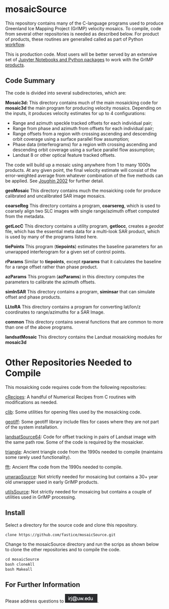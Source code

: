# mosaicSource

This repository contains many of the C-language programs used to produce Greenland Ice Mapping Project (GrIMP) velocity mosaics. To compile, code from several other repositories is needed as described below. For product of products, these routines are generalled called as part of Python [workflow](https://github.com/fastice/mosaicWorkflow).

This is production code. Most users will be better served by an extensive set of [Jupyter Notebooks and Python packages](https://github.com/fastice/GrIMPTools) to work with the GrIMP [products](https://nsidc.org/data/measures/grimp).

## Code Summary

The code is divided into several subdirectories, which are:

**Mosaic3d:** This directory contains much of the main mosaicking code for **mosaic3d** the main program for producing velocity mosaics. Depending on the inputs, it produces velocity estimates for up to 4 configurations:
- Range and azimuth speckle tracked offsets for each individual pair;
- Range from phase and azimuth from offsets for each individual pair;
- Range offsets from a region with crossing ascending and descending orbit coverage using a surface parallel flow assumption; 
- Phase data (interferograms) for a region with crossing ascending and descending orbit coverage using a surface parallel flow assumption;
- Landsat 8 or other optical feature tracked offsets.

The code will build up a mosaic using anywhere from 1 to many 1000s products. At any given point, the final velocity estimate will consist of the 
error-weighted average from whatever combination of the five methods can be applied. See [Joughin 2002](https://www.cambridge.org/core/journals/annals-of-glaciology/article/icesheet-velocity-mapping-a-combined-interferometric-and-speckletracking-approach/816A13E46FCFC2570B435E25EACBA367) for further detail.

**geoMosaic** This directory contains much the mosaicking code for produce calibrated and uncalibrated SAR image mosaics.

**coarseReg** This directory contains a program, **coarsereg**, which is used to coarsely align two SLC images with single range/azimuth offset computed from the metadata.

**getLocC** This directory contains a utility program, **getlocc**, creates a *geodat* file, which has the essential meta data for a multi-look SAR product, which is used by many of the programs listed here.

**tiePoints** This program (**tiepoints**) estimates the baseline parameters for an unwrapped interferogram for a given set of control points.

**rParams** Similar to **tiepoints**, except **rparams** that it calculates the baseline for a range offset rather than phase product.

**azParams** This program (**azParams**) in this directory computes the parameters to calibrate the azimuth offsets.

**simInSAR** This directory contains a program, **siminsar** that can simulate offset and phase products. 

**LLtoRA** This directory contains a program for converting lat/lon/z coordinates to range/azimuths for a SAR Image.

**common** This directory contains several functions that are common to more than one of the above programs.

**landsatMosaic** This directory contains the Landsat mosaicking modules for **mosaic3d**

# Other Repositories Needed to Compile

This mosaicking code requires code from the following repositories:

[cRecipes](https://github.com/fastice/cRecipes): A handful of Numerical Recipes from C routines with modifications as needed.

[clib](https://github.com/fastice/clib/tree/master): Some utilities for opening files used by the mosaicking code.

[geotiff](https://github.com/fastice/geotiff): Some geotiff library include files for cases where they are not part of the system installation.

[landsatSource64](https://github.com/fastice/landsatSource64/tree/master): Code for offset tracking in pairs of Landsat image with the same path row. Some of the code is required by the mosaicker.

[triangle](https://github.com/fastice/triangle/blob/master/README.md): Ancient triangle code from the 1990s needed to compile (maintains some rarely used functionality).

[fft](https://github.com/fastice/fft/blob/master/README.md): Ancient fftw code from the 1990s needed to compile.

[unwrapSource](https://github.com/fastice/fft/blob/utilsSource/README.md): Not strictly needed for mosaicing but contains a 30+ year old unwrapper used in early GrIMP products. 

[utilsSource](https://github.com/fastice/fft/blob/utilsSource/README.md): Not strictly needed for mosaicing but contains a couple of utilities used in GrIMP processing. 

## Install

Select a directory for the source code and clone this repository.

```
clone https://github.com/fastice/mosaicSource.git
```

Change to the mosaicSource directory and run the scrips as shown below to clone the other repositories and to compile the code.

```
cd mosaicSource
bash cloneAll
bash Makeall
```


## For Further Information

Please address questions to ![](https://github.com/fastice/GrIMPTools/blob/main/Email.png).
